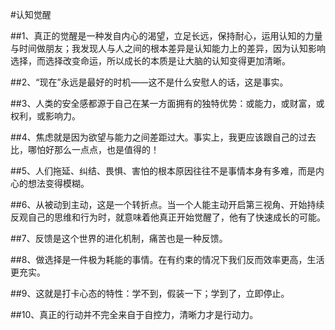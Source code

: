 
#认知觉醒


##1、真正的觉醒是一种发自内心的渴望，立足长远，保持耐心，运用认知的力量与时间做朋友；我发现人与人之间的根本差异是认知能力上的差异，因为认知影响选择，而选择改变命运，所以成长的本质是让大脑的认知变得更加清晰。


##2、“现在”永远是最好的时机——这不是什么安慰人的话，这是事实。

##3、人类的安全感都源于自己在某一方面拥有的独特优势：或能力，或财富，或权利，或影响力。

##4、焦虑就是因为欲望与能力之间差距过大。事实上，我更应该跟自己的过去比，哪怕好那么一点点，也是值得的！

##5、人们拖延、纠结、畏惧、害怕的根本原因往往不是事情本身有多难，而是内心的想法变得模糊。

##6、从被动到主动，这是一个转折点。当一个人能主动开启第三视角、开始持续反观自己的思维和行为时，就意味着他真正开始觉醒了，他有了快速成长的可能。

##7、反馈是这个世界的进化机制，痛苦也是一种反馈。

##8、做选择是一件极为耗能的事情。在有约束的情况下我们反而效率更高，生活更充实。

##9、这就是打卡心态的特性：学不到，假装一下；学到了，立即停止。

##10、真正的行动并不完全来自于自控力，清晰力才是行动力。








